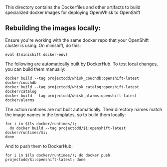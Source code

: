 This directory contains the Dockerfiles and other artifacts to
build specialized docker images for deploying OpenWhisk to OpenShift

## Rebuilding the images locally:

Ensure you're working with the same docker repo that your OpenShift
cluster is using. On minishift, do this:

    eval $(minishift docker-env)

The following are automatically built by DockerHub. To test local
changes, you can build them manually:
    
    docker build --tag projectodd/whisk_couchdb:openshift-latest docker/couchdb
    docker build --tag projectodd/whisk_catalog:openshift-latest docker/catalog
    docker build --tag projectodd/whisk_alarms:openshift-latest docker/alarms

The action runtimes are not built automatically. Their directory names
match the image names in the templates, so to build them locally:

    for i in $(ls docker/runtimes/); 
      do docker build --tag projectodd/$i:openshift-latest docker/runtimes/$i; 
    done

And to push them to DockerHub:

    for i in $(ls docker/runtimes/); do docker push projectodd/$i:openshift-latest; done

